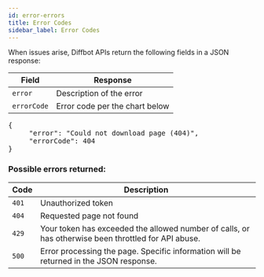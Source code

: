 ```yaml
---
id: error-errors
title: Error Codes
sidebar_label: Error Codes
---
```


<div id="docBody">
<p>When issues arise, Diffbot APIs return the following fields in a JSON response:</p>


<table class="controls table table-bordered" border="0" cellpadding="5">
<thead><tr>
<th>Field</th>
<th>Response</th>
</tr></thead>
<tbody>
<tr>
<td><code>error</code></td>
<td>Description of the error</td>
</tr>
<tr>
<td><code>errorCode</code></td>
<td>Error code per the chart below</td>
</tr>
</tbody>
</table>
<pre>
{
     "error": "Could not download page (404)",
     "errorCode": 404
}
</pre>


<h3>Possible errors returned:</h3>
<table class="controls table table-bordered" border="0" cellpadding="5">
<thead><tr>
<th>Code</th>
<th>Description</th>
</tr></thead>
<tbody>
<tr>
<td><code>401</code></td>
<td>Unauthorized token</td>
</tr>
<tr>
<td><code>404</code></td>
<td>Requested page not found</td>
</tr>
<tr>
<td><code>429</code></td>
<td>Your token has exceeded the allowed number of calls, or has otherwise been throttled for API abuse.</td>
</tr>
<tr>
<td><code>500</code></td>
<td>Error processing the page. Specific information will be returned in the JSON response.</td>
</tr>
</tbody>
</table>

</div>